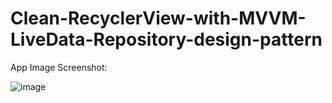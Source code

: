 # Clean-RecyclerView-with-MVVM-LiveData-Repository-design-pattern

App Image Screenshot:

![image](https://drive.google.com/uc?export=view&id=1ZqgReBAEKtbetjaYqmrn2g7z-FpvpMUQ)
